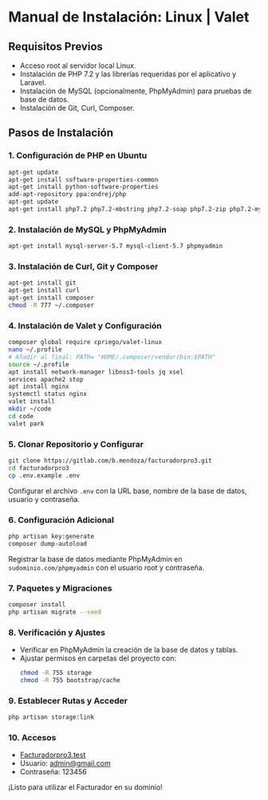 # Manual de Instalación: Linux | Valet

## Requisitos Previos

- Acceso root al servidor local Linux.
- Instalación de PHP 7.2 y las librerías requeridas por el aplicativo y Laravel.
- Instalación de MySQL (opcionalmente, PhpMyAdmin) para pruebas de base de datos.
- Instalación de Git, Curl, Composer.

## Pasos de Instalación

### 1. Configuración de PHP en Ubuntu

```bash
apt-get update
apt-get install software-properties-common
apt-get install python-software-properties
add-apt-repository ppa:ondrej/php
apt-get update
apt-get install php7.2 php7.2-mbstring php7.2-soap php7.2-zip php7.2-mysql php7.2-curl php7.2-gd php7.2-xml php7.2-mcrypt
```

### 2. Instalación de MySQL y PhpMyAdmin

```bash
apt-get install mysql-server-5.7 mysql-client-5.7 phpmyadmin
```

### 3. Instalación de Curl, Git y Composer

```bash
apt-get install git
apt-get install curl
apt-get install composer
chmod -R 777 ~/.composer
```

### 4. Instalación de Valet y Configuración

```bash
composer global require cpriego/valet-linux
nano ~/.profile
# Añadir al final: PATH= "HOME/.composer/vendor/bin:$PATH"
source ~/.profile
apt install network-manager libnss3-tools jq xsel
services apache2 stop
apt install nginx
systemctl status nginx
valet install
mkdir ~/code
cd code
valet park
```

### 5. Clonar Repositorio y Configurar

```bash
git clone https://gitlab.com/b.mendoza/facturadorpro3.git
cd facturadorpro3
cp .env.example .env
```

Configurar el archivo `.env` con la URL base, nombre de la base de datos, usuario y contraseña.

### 6. Configuración Adicional

```bash
php artisan key:generate
composer dump-autoload
```

Registrar la base de datos mediante PhpMyAdmin en `sudominio.com/phpmyadmin` con el usuario root y contraseña.

### 7. Paquetes y Migraciones

```bash
composer install
php artisan migrate --seed
```

### 8. Verificación y Ajustes

- Verificar en PhpMyAdmin la creación de la base de datos y tablas.
- Ajustar permisos en carpetas del proyecto con:
  ```bash
  chmod -R 755 storage
  chmod -R 755 bootstrap/cache
  ```

### 9. Establecer Rutas y Acceder

```bash
php artisan storage:link
```

### 10. Accesos

- [Facturadorpro3.test](Facturadorpro3.test)
- Usuario: admin@gmail.com
- Contraseña: 123456

¡Listo para utilizar el Facturador en su dominio!
